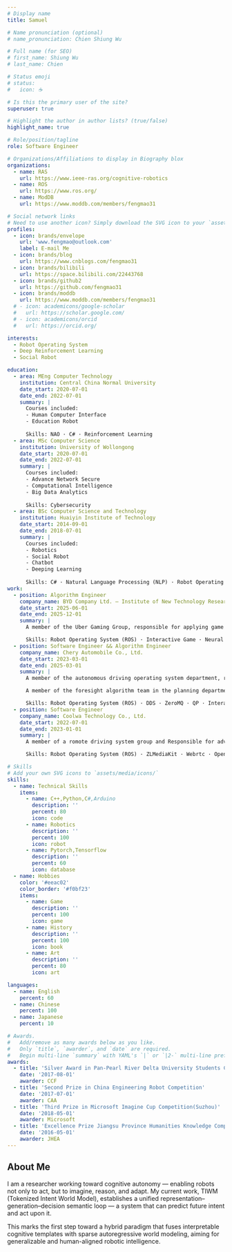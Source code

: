 ```yaml
---
# Display name
title: Samuel

# Name pronunciation (optional)
# name_pronunciation: Chien Shiung Wu

# Full name (for SEO)
# first_name: Shiung Wu
# last_name: Chien

# Status emoji
# status:
#   icon: ☕️

# Is this the primary user of the site?
superuser: true

# Highlight the author in author lists? (true/false)
highlight_name: true

# Role/position/tagline
role: Software Engineer

# Organizations/Affiliations to display in Biography blox
organizations:
  - name: RAS
    url: https://www.ieee-ras.org/cognitive-robotics
  - name: ROS
    url: https://www.ros.org/
  - name: ModDB
    url: https://www.moddb.com/members/fengmao31

# Social network links
# Need to use another icon? Simply download the SVG icon to your `assets/media/icons/` folder.
profiles:
  - icon: brands/envelope
    url: 'www.fengmao@outlook.com'
    label: E-mail Me
  - icon: brands/blog
    url: https://www.cnblogs.com/fengmao31
  - icon: brands/bilibili
    url: https://space.bilibili.com/22443768
  - icon: brands/github2
    url: https://github.com/fengmao31
  - icon: brands/moddb
    url: https://www.moddb.com/members/fengmao31
  # - icon: academicons/google-scholar
  #   url: https://scholar.google.com/
  # - icon: academicons/orcid
  #   url: https://orcid.org/

interests:
  - Robot Operating System
  - Deep Reinforcement Learning
  - Social Robot

education:
  - area: MEng Computer Technology
    institution: Central China Normal University
    date_start: 2020-07-01
    date_end: 2022-07-01
    summary: |
      Courses included:
      - Human Computer Interface
      - Education Robot
  
      Skills: NAO · C# · Reinforcement Learning
  - area: MSc Computer Science
    institution: University of Wollongong
    date_start: 2020-07-01
    date_end: 2022-07-01
    summary: |
      Courses included:
      - Advance Network Secure
      - Computational Intelligence
      - Big Data Analytics
  
      Skills: Cybersecurity
  - area: BSc Computer Science and Technology
    institution: Huaiyin Institute of Technology
    date_start: 2014-09-01
    date_end: 2018-07-01
    summary: |
      Courses included:
      - Robotics
      - Social Robot
      - Chatbot
      - Deeping Learning
  
      Skills: C# · Natural Language Processing (NLP) · Robot Operating System (ROS) · C++ · Convolutional Neural Networks (CNN)
work:
  - position: Algorithm Engineer
    company_name: BYD Company Ltd. — Institute of New Technology Research
    date_start: 2025-06-01
    date_end: 2025-12-01
    summary: |
      A member of the Uber Gaming Group, responsible for applying game theory to optimize decision-making in autonomous driving, as well as conducting research on model-based evaluators and planners.

      Skills: Robot Operating System (ROS) · Interactive Game · Neural Network Planning
  - position: Software Engineer && Algorithm Engineer
    company_name: Chery Automobile Co., Ltd.
    date_start: 2023-03-01
    date_end: 2025-03-01
    summary: |
      A member of the autonomous driving operating system department, responsible for designing, implementing, and deploying a robust communication and scheduling system for intelligent vehicles.

      A member of the foresight algorithm team in the planning department, focusing on adaptive mapless trajectory generation and hybrid planning algorithms that integrate neural networks with rule-based method.

      Skills: Robot Operating System (ROS) · DDS · ZeroMQ · QP · Interactive Game · MCTS
  - position: Software Engineer
    company_name: Coolwa Technology Co., Ltd.
    date_start: 2022-07-01
    date_end: 2023-01-01
    summary: |
      A member of a romote driving system group and Responsible for advance network secure module and auido module .

      Skills: Robot Operating System (ROS) · ZLMediaKit · Webrtc · Openssl

# Skills
# Add your own SVG icons to `assets/media/icons/`
skills:
  - name: Technical Skills
    items:
      - name: C++,Python,C#,Arduino
        description: ''
        percent: 80
        icon: code
      - name: Robotics
        description: ''
        percent: 100
        icon: robot
      - name: Pytorch,Tensorflow
        description: ''
        percent: 60
        icon: database
  - name: Hobbies
    color: '#eeac02'
    color_border: '#f0bf23'
    items:
      - name: Game
        description: ''
        percent: 100
        icon: game
      - name: History
        description: ''
        percent: 100
        icon: book
      - name: Art
        description: ''
        percent: 80
        icon: art

languages:
  - name: English
    percent: 60
  - name: Chinese
    percent: 100
  - name: Japanese
    percent: 10

# Awards.
#   Add/remove as many awards below as you like.
#   Only `title`, `awarder`, and `date` are required.
#   Begin multi-line `summary` with YAML's `|` or `|2-` multi-line prefix and indent 2 spaces below.
awards:
  - title: 'Silver Award in Pan-Pearl River Delta University Students Computer Works Competition Finals'
    date: '2017-08-01'
    awarder: CCF
  - title: 'Second Prize in China Engineering Robot Competition'
    date: '2017-07-01'
    awarder: CAA
  - title: 'Third Prize in Microsoft Imagine Cup Competition(Suzhou)'
    date: '2018-05-01'
    awarder: Microsoft
  - title: 'Excellence Prize Jiangsu Province Humanities Knowledge Competition'
    date: '2016-05-01'
    awarder: JHEA
---
```


## About Me

I am a researcher working toward cognitive autonomy — enabling robots not only to act, but to imagine, reason, and adapt. My current work, TIWM (Tokenized Intent World Model), establishes a unified representation–generation–decision semantic loop — a system that can predict future intent and act upon it.

This marks the first step toward a hybrid paradigm that fuses interpretable cognitive templates with sparse autoregressive world modeling, aiming for generalizable and human-aligned robotic intelligence.